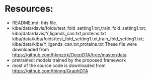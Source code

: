 # Resources:

+ README.md: this file.
+ kiba/data/davis/folds/test_fold_setting1.txt,train_fold_setting1.txt; kiba/data/davis/Y,ligands_can.txt,proteins.txt
  kiba/data/kiba/folds/test_fold_setting1.txt,train_fold_setting1.txt; kiba/data/kiba/Y,ligands_can.txt,proteins.txt
  These file were downloaded from https://github.com/hkmztrk/DeepDTA/tree/master/data
+ pretrained: models trained by the proposed framework 
+ most of the source code is downloaded from https://github.com/thinng/GraphDTA
